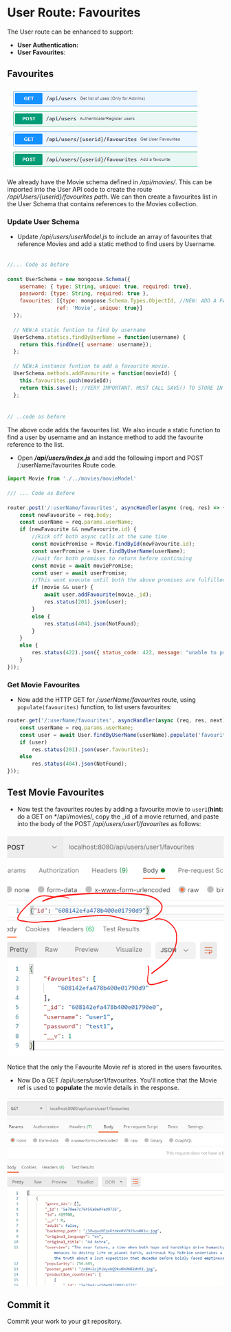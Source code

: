 # User Route: Favourites

 The User route can be enhanced to support:

 - **User Authentication:**
 - **User Favourites**:

## Favourites

![Users API](./img/users.png)

We already have the Movie schema defined in */api/movies/*. This can be imported into the User API code to create the route */api/Users/{userid}/favourites path*. We can then create a favourites list in the User Schema that contains references to the Movies collection. 

### Update User Schema

- Update */api/users/userModel.js* to include an array of favourites that reference Movies and add a static method to find users by Username. 

~~~javascript

//... Code as before

const UserSchema = new mongoose.Schema({
    username: { type: String, unique: true, required: true},
    password: {type: String, required: true },
    favourites: [{type: mongoose.Schema.Types.ObjectId, //NEW: ADD A FAVOURITES FIELD
                ref: 'Movie', unique: true}]
  });
  
  // NEW:A static funtion to find by username
  UserSchema.statics.findByUserName = function(username) { 
    return this.findOne({ username: username});
  };
  
  // NEW:A instance funtion to add a favourite movie.
  UserSchema.methods.addFavourite = function(movieId) {
    this.favourites.push(movieId);
    return this.save(); //VERY IMPORTANT. MUST CALL SAVE() TO STORE IN DB.
  };


// ..code as before

~~~

The above code adds the favourites list. We also incude a static function to find a user by username and an instance method to add the favourite reference to the list.

- Open ***/api/users/index.js*** and add the following import and POST /:userName/favourites Route code.

~~~javascript
import Movie from './../movies/movieModel'

/// ... Code as Before

router.post('/:userName/favourites', asyncHandler(async (req, res) => {
    const newFavourite = req.body;
    const userName = req.params.userName;
    if (newFavourite && newFavourite.id) {
        //kick off both async calls at the same time
        const moviePromise = Movie.findById(newFavourite.id);
        const userPromise = User.findByUserName(userName);
        //wait for both promises to return before continuing
        const movie = await moviePromise;
        const user = await userPromise;
        //This wont execute until both the above promises are fulfilled.
        if (movie && user) {
            await user.addFavourite(movie._id);
            res.status(201).json(user);
        }
        else {
            res.status(404).json(NotFound);
        }
    }
    else {
        res.status(422).json({ status_code: 422, message: "unable to process body of request" });
    }
}));
~~~

### Get Movie Favourites

- Now add the HTTP GET for */:userName/favourites* route, using ``populate(favourites)`` function, to list users favourites:

~~~javascript
router.get('/:userName/favourites', asyncHandler(async (req, res, next) => {
    const userName = req.params.userName;
    const user = await User.findByUserName(userName).populate('favourites');
    if (user)
        res.status(201).json(user.favourites);
    else
        res.status(404).json(NotFound);
}));
~~~

### 

## Test Movie Favourites

- Now test the  favourites routes by adding a favourite movie to ``user1``(**hint:** do a GET on */api/movies/, copy the _id of a  movie returned, and paste into the body of the POST */api/users/user1/favourites* as follows:  

![POST Movie Favourite](./img/fav1.png)

Notice that the only the Favourite Movie ref is stored in the users favourites. 

+ Now Do a GET /api/users/user1/favourites. You'll notice that the Movie ref is used to **populate** the movie details in the response.

![GET Movie Favourite](./img/fav2.png)



## Commit it

Commit your work to your git repository.